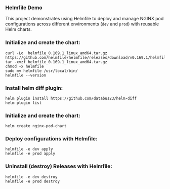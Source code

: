 ### Helmfile Demo
This project demonstrates using Helmfile to deploy and manage NGINX pod configurations across different environments (`dev` and `prod`) with reusable Helm charts.
### Initialize and create the chart:
```
curl -Lo  helmfile_0.169.1_linux_amd64.tar.gz https://github.com/helmfile/helmfile/releases/download/v0.169.1/helmfile_0.169.1_linux_amd64.tar.gz
tar -xvzf helmfile_0.169.1_linux_amd64.tar.gz
chmod +x helmfile
sudo mv helmfile /usr/local/bin/
helmfile --version
```

### Install helm diff plugin:
```
helm plugin install https://github.com/databus23/helm-diff
helm plugin list
```

### Initialize and create the chart:
```
helm create nginx-pod-chart
```

### Deploy configurations with Helmfile:
```
helmfile -e dev apply
helmfile -e prod apply
```

### Uninstall (destroy) Releases with Helmfile:
```
helmfile -e dev destroy
helmfile -e prod destroy
```

